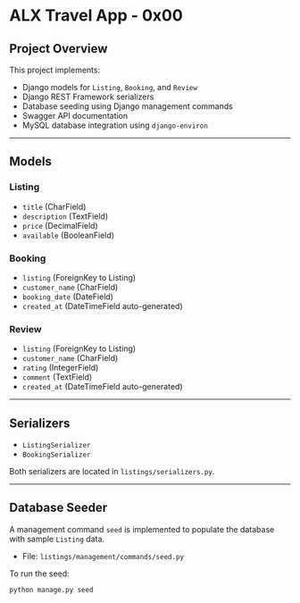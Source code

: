 # ALX Travel App - 0x00

## Project Overview

This project implements:

- Django models for `Listing`, `Booking`, and `Review`
- Django REST Framework serializers
- Database seeding using Django management commands
- Swagger API documentation
- MySQL database integration using `django-environ`



---

## Models

### Listing
- `title` (CharField)
- `description` (TextField)
- `price` (DecimalField)
- `available` (BooleanField)

### Booking
- `listing` (ForeignKey to Listing)
- `customer_name` (CharField)
- `booking_date` (DateField)
- `created_at` (DateTimeField auto-generated)

### Review
- `listing` (ForeignKey to Listing)
- `customer_name` (CharField)
- `rating` (IntegerField)
- `comment` (TextField)
- `created_at` (DateTimeField auto-generated)

---

## Serializers

- `ListingSerializer`
- `BookingSerializer`

Both serializers are located in `listings/serializers.py`.

---

## Database Seeder

A management command `seed` is implemented to populate the database with sample `Listing` data.

- File: `listings/management/commands/seed.py`

To run the seed:

```bash
python manage.py seed
